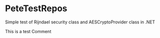 # PeteTestRepos
Simple test of Rijndael security class and AESCryptoProvider class in .NET

This is a test Comment
